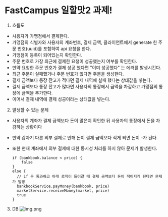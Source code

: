 # FastCampus 일할맛2 과제!

1. 흐름도

- 사용자가 가맹점에서 결제한다.
- 가맹점의 식별자와 사용자의 계좌번호, 결제 금액, 클라이언트에서 generate 한 주문 번호(uuid)를 포함하여 api 요청을 한다.
- 가맹점이 등록이 되어있는지 확인한다.
- 주문 번호로 가장 최근에 결제한 요청이 성공했는지 여부를 확인한다.
- 만약 요청한 주문 번호가 결제 성공 했다면 "이미 성공했다" 는 에러를 발생시킨다.
- 최근 주문이 실패했거나 주문 번호가 없다면 주문을 생성한다.
- 결제 금액보다 통장 잔고가 적다면 결제 내역에 실패 했다는 상태값을 넣는다.
- 결제 금액보다 통장 잔고가 많다면 사용자의 통장에서 금액을 차감하고 가맹점의 통장에 금액을 추가한다.
- 이어서 결제 내역에 결제 성공이라는 상태값을 넣는다.

2. 발생할 수 있는 문제

- 사용자의 계좌가 결제 금액보다 돈이 많은지 확인한 뒤 사용자의 통장에서 돈을 차감하는 상황이다
- 만약 갑자기 다른 외부 결제로 인해 돈이 결제 금액보다 적게 되면 돈이 -가 된다.
- 또한 현재 계좌에서 외부 결제에 대한 동시성 처리를 하지 않아 문제가 발생한다.

  ````
  if (bankbook.balance < price) { 
      false 
  } 
  else {
    // if 문 통과하고 아래 로직이 들어갈 때 결제 금액보다 돈이 적어지게 된다면 문제가 발생
    bankbookService.payMoney(bankbook, price)
    marketService.receiveMoney(market, price)
    true
  }

3. DB 
![img.png](img.png)
